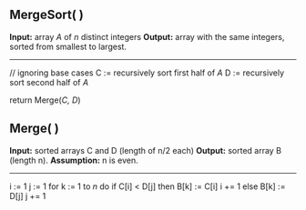 ## MergeSort( )
**Input:** array _A_ of _n_ distinct integers
**Output:** array with the same integers, sorted from smallest to largest.
___________________________________________________________________________
// ignoring base cases
C := recursively sort first half of _A_
D := recursively sort second half of _A_

return Merge(_C, D_)

## Merge( )
**Input:** sorted arrays C and D (length of n/2 each)
**Output:** sorted array B (length n).
**Assumption:** n is even.
____________________________________________________________________________
i := 1
j := 1
for k := 1 to _n_ do
    if C[i] < D[j] then
        B[k] := C[i]
        i += 1
    else
        B[k] := D[j]
        j += 1